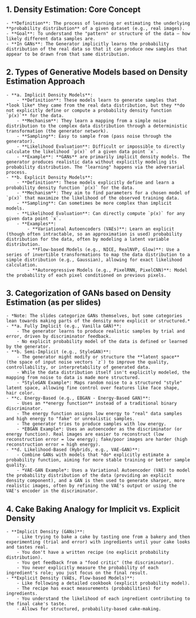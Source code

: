 ## 1. Density Estimation: Core Concept
    - **Definition**: The process of learning or estimating the underlying **probability distribution** of a given dataset (e.g., real images).
    - **Goal**: To understand the "pattern" or structure of the data – how likely different data samples are.
    - **In GANs**: The Generator implicitly learns the probability distribution of the real data so that it can produce new samples that appear to be drawn from that same distribution.

## 2. Types of Generative Models based on Density Estimation Approach
    - **a. Implicit Density Models**:
        - **Definition**: These models learn to generate samples that *look like* they came from the real data distribution, but they **do not explicitly define or compute a probability density function `p(x)`** for the data.
        - **Mechanism**: They learn a mapping from a simple noise distribution to the complex data distribution through a deterministic transformation (the generator network).
        - **Sampling**: Easy to sample from (pass noise through the generator).
        - **Likelihood Evaluation**: Difficult or impossible to directly calculate the likelihood `p(x)` of a given data point `x`.
        - **Example**: **GANs** are primarily implicit density models. The generator produces realistic data without explicitly modeling its probability distribution. The "learning" happens via the adversarial process.
    - **b. Explicit Density Models**:
        - **Definition**: These models explicitly define and learn a probability density function `p(x)` for the data.
        - **Mechanism**: They aim to find parameters for a chosen model of `p(x)` that maximize the likelihood of the observed training data.
        - **Sampling**: Can sometimes be more complex than implicit models.
        - **Likelihood Evaluation**: Can directly compute `p(x)` for any given data point `x`.
        - **Examples**:
            - **Variational Autoencoders (VAEs)**: Learn an explicit (though often intractable, so an approximation is used) probability distribution for the data, often by modeling a latent variable distribution.
            - **Flow-based Models (e.g., NICE, RealNVP, Glow)**: Use a series of invertible transformations to map the data distribution to a simple distribution (e.g., Gaussian), allowing for exact likelihood calculation.
            - **Autoregressive Models (e.g., PixelRNN, PixelCNN)**: Model the probability of each pixel conditioned on previous pixels.

## 3. Categorization of GANs based on Density Estimation (as per slides)
    - *Note: The slides categorize GANs themselves, but some categories lean towards making parts of the density more explicit or structured.*
    - **a. Fully Implicit (e.g., Vanilla GAN)**:
        - The generator learns to produce realistic samples by trial and error, driven by discriminator feedback.
        - No explicit probability model of the data is defined or learned by the generator.
    - **b. Semi-Implicit (e.g., StyleGAN)**:
        - The generator might modify or structure the **latent space** (the space of input noise vectors `z`) to improve the quality, controllability, or interpretability of generated data.
        - While the data distribution itself isn't explicitly modeled, the mapping from noise to data is made more structured.
        - *StyleGAN Example*: Maps random noise to a structured "style" latent space, allowing fine control over features like face shape, hair color.
    - **c. Energy-Based (e.g., EBGAN - Energy-Based GAN)**:
        - Uses an **energy function** instead of a traditional binary discriminator.
        - The energy function assigns low energy to "real" data samples and high energy to "fake" or unrealistic samples.
        - The generator tries to produce samples with low energy.
        - *EBGAN Example*: Uses an autoencoder as the discriminator (or energy function). Real images are easier to reconstruct (low reconstruction error = low energy); fake/poor images are harder (high reconstruction error = high energy).
    - **d. Likelihood-Based (Hybrids, e.g., VAE-GAN)**:
        - Combine GANs with models that *do* explicitly estimate a probability function, aiming for more stable training or better sample quality.
        - *VAE-GAN Example*: Uses a Variational Autoencoder (VAE) to model the probability distribution of the data (providing an explicit density component), and a GAN is then used to generate sharper, more realistic images, often by refining the VAE's output or using the VAE's encoder in the discriminator.

## 4. Cake Baking Analogy for Implicit vs. Explicit Density
    - **Implicit Density (GANs)**:
        - Like trying to bake a cake by tasting one from a bakery and then experimenting (trial and error) with ingredients until your cake looks and tastes real.
        - You don't have a written recipe (no explicit probability distribution).
        - You get feedback from a "food critic" (the discriminator).
        - You never explicitly measure the probability of each ingredient's role; you just focus on the final result.
    - **Explicit Density (VAEs, Flow-based Models)**:
        - Like following a detailed cookbook (explicit probability model).
        - The recipe has exact measurements (probabilities) for ingredients.
        - You understand the likelihood of each ingredient contributing to the final cake's taste.
        - Allows for structured, probability-based cake-making.